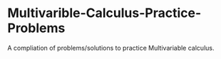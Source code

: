 # Multivarible-Calculus-Practice-Problems

A compliation of problems/solutions to practice Multivariable calculus. 
